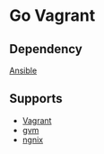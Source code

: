 Go Vagrant
=========

## Dependency

[Ansible](http://www.ansible.com)

## Supports 
 
- [Vagrant](vagrantup.com)
- [gvm](https://github.com/moovweb/gvm)
- [ngnix](http://nginx.org/)

